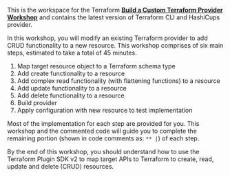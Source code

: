 This is the workspace for the Terraform [**Build a Custom Terraform Provider Workshop**](https://hashiconf.com/digital-october/workshops?workshop=terraform-build-a-custom-terraform-provider) and contains the latest version of Terraform CLI and HashiCups provider.

In this workshop, you will modify an existing Terraform provider to add CRUD functionality to a new resource. This workshop comprises of six main steps, estimated to take a total of 45 minutes.

1. Map target resource object to a Terraform schema type
1. Add create functionality to a resource
1. Add complex read functionality (with flattening functions) to a resource
1. Add update functionality to a resource
1. Add delete functionality to a resource
1. Build provider
1. Apply configuration with new resource to test implementation
<!-- 1. \[Optional\] Publish to Terraform Registry -->

Most of the implementation for each step are provided for you. This workshop and the commented code will guide you to complete the remaining portion (shown in code comments as: `** |`) of each step.

By the end of this workshop, you should understand how to use the Terraform Plugin SDK v2 to map target APIs to Terraform to create, read, update and delete (CRUD) resources.